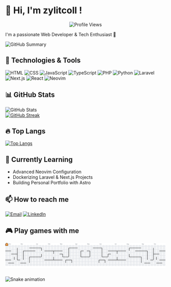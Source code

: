 # 👋 Hi, I'm zylitcoll !

<p align="center">
  <img src="https://komarev.com/ghpvc/?username=zylitcoll&label=Profile%20views&color=0e75b6&style=flat" alt="Profile Views" />
</p>
I'm a passionate Web Developer & Tech Enthusiast 🚀

![GitHub Summary](http://github-profile-summary-cards.vercel.app/api/cards/profile-details?username=zylitcoll&theme=tokyonight)

## 🔧 Technologies & Tools

![HTML](https://img.shields.io/badge/-HTML5-E34F26?logo=html5&logoColor=white)
![CSS](https://img.shields.io/badge/-CSS3-1572B6?logo=css3)
![JavaScript](https://img.shields.io/badge/-JavaScript-F7DF1E?logo=javascript&logoColor=white)
![TypeScript](https://img.shields.io/badge/-TypeScript-3178C6?logo=typescript&logoColor=white)
![PHP](https://img.shields.io/badge/-PHP-777BB4?logo=php&logoColor=white)
![Python](https://img.shields.io/badge/-Python-3776AB?logo=python&logoColor=white)
![Laravel](https://img.shields.io/badge/-Laravel-FF2D20?logo=laravel&logoColor=white)
![Next.js](https://img.shields.io/badge/-Next.js-000?logo=next.js)
![React](https://img.shields.io/badge/-React-61DAFB?logo=react&logoColor=black)
![Neovim](https://img.shields.io/badge/-Neovim-57A143?logo=neovim&logoColor=white)

## 📊 GitHub Stats

![GitHub Stats](http://github-profile-summary-cards.vercel.app/api/cards/stats?username=zylitcoll&theme=tokyonight)  
[![GitHub Streak](https://github-readme-streak-stats.herokuapp.com?user=zylitcoll&theme=tokyonight&hide_border=true&date_format=j%20M%5B%20Y%5D&card_width=480)](https://git.io/streak-stats)

## 🔥 Top Langs

[![Top Langs](https://github-readme-stats.vercel.app/api/top-langs/?username=zylitcoll&layout=compact&theme=tokyonight)](https://github.com/zylitcoll)

## 🧠 Currently Learning

- Advanced Neovim Configuration
- Dockerizing Laravel & Next.js Projects
- Building Personal Portfolio with Astro

## 📫 How to reach me

[![Email](https://img.shields.io/badge/-your@email.com-c14438?logo=gmail&logoColor=white)](mailto:your@email.com)
[![LinkedIn](https://img.shields.io/badge/-LinkedIn-0077B5?logo=linkedin&logoColor=white)](https://linkedin.com/in/yourusername)

## 🎮 Play games with me

<picture>
  <source media="(prefers-color-scheme: dark)" srcset="https://raw.githubusercontent.com/zylitcoll/zylitcoll/output/pacman-contribution-graph-dark.svg">
  <source media="(prefers-color-scheme: light)" srcset="https://raw.githubusercontent.com/zylitcoll/zylitcoll/output/pacman-contribution-graph.svg">
  <img alt="pacman contribution graph" src="https://raw.githubusercontent.com/zylitcoll/zylitcoll/output/pacman-contribution-graph.svg">
</picture>

<script type="module">
import { PacmanRenderer } from 'https://cdn.jsdelivr.net/npm/pacman-contribution-graph/dist/pacman-contribution-graph.min.js';
const pr = new PacmanRenderer({
    platform: 'github',
    username: 'zylitcoll',
    canvas: document.getElementById('canvas'),
    outputFormat: 'canvas',
    gameTheme: 'github'
});
pr.start();
</script>

###

<img src="https://raw.githubusercontent.com/zylitcoll/zylitcoll/output/snake.svg" alt="Snake animation" />

###
